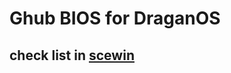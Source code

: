 # Ghub BIOS for DraganOS

## check list in [scewin](https://github.com/zipmishahl2/scewin/releases)

